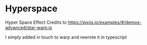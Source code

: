 # Hyperspace
 Hyper Space Effect
 Credits to https://pixijs.io/examples/#/demos-advanced/star-warp.js
 
 I simply added in touch to warp and rewrote it in typescript

